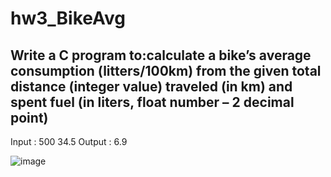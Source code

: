 # hw3_BikeAvg
## Write a C program to:calculate a bike’s average consumption (litters/100km) from the given total distance (integer value) traveled (in km) and spent fuel (in liters, float number – 2 decimal point)
Input : 500 34.5
Output : 6.9

![image](https://user-images.githubusercontent.com/33346418/230295004-ed4404e1-608c-4b31-b8e8-b0a2e500c31c.png)
